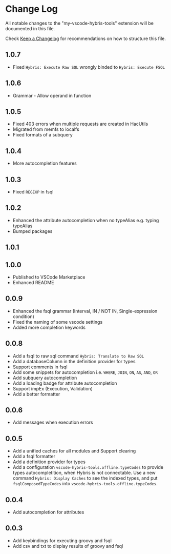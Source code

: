 # Change Log

All notable changes to the "my-vscode-hybris-tools" extension will be documented in this file.

Check [Keep a Changelog](http://keepachangelog.com/) for recommendations on how to structure this file.

## 1.0.7

- Fixed `Hybris: Execute Raw SQL` wrongly binded to `Hybris: Execute FSQL`

## 1.0.6

- Grammar - Allow operand in function

## 1.0.5

- Fixed 403 errors when multiple requests are created in HacUtils
- Migrated from memfs to localfs
- Fixed formats of a subquery

## 1.0.4

- More autocompletion features

## 1.0.3

- Fixed `REGEXP` in fsql

## 1.0.2

- Enhanced the attribute autocompletion when no typeAlias e.g. typing typeAlias
- Bumped packages

## 1.0.1
## 1.0.0

- Published to VSCode Marketplace
- Enhanced README

## 0.0.9

- Enhanced the fsql grammar (Interval, IN / NOT IN, Single-expression condition)
- Fixed the naming of some vscode settings
- Added more completion keywords

## 0.0.8

- Add a fsql to raw sql command `Hybris: Translate to Raw SQL`
- Add a databaseColumn in the definition provider for types
- Support comments in fsql
- Add some snippets for autocompletion i.e. `WHERE`, `JOIN`, `ON`, `AS`, `AND`, `OR`
- Add subquery autocompletion
- Add a loading badge for attribute autocompletion
- Support impEx (Execution, Validation)
- Add a better formatter

## 0.0.6

- Add messages when execution errors

## 0.0.5

- Add a unified caches for all modules and Support clearing
- Add a fsql formatter
- Add a definition provider for types
- Add a configuration `vscode-hybris-tools.offline.typeCodes` to provide types autocompletition, when Hybris is not connectable.
  Use a new command `Hybris: Display Caches` to see the indexed types, and put `fsqlComposedTypeCodes` into `vscode-hybris-tools.offline.typeCodes`.

## 0.0.4

- Add autocompletion for attributes

## 0.0.3

- Add keybindings for executing groovy and fsql
- Add csv and txt to display results of groovy and fsql